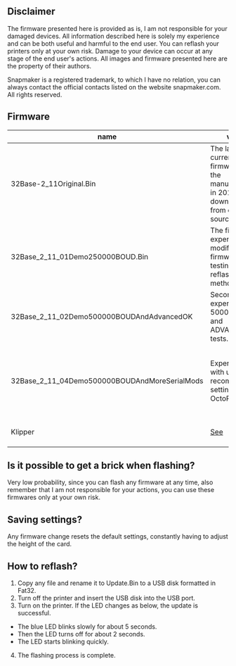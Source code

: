 
## Disclaimer
The firmware presented here is provided as is, I am not responsible for your damaged devices. All information described here is solely my experience and can be both useful and harmful to the end user. You can reflash your printers only at your own risk. Damage to your device can occur at any stage of the end user's actions. All images and firmware presented here are the property of their authors.

Snapmaker is a registered trademark, to which I have no relation, you can always contact the official contacts listed on the website snapmaker.com. All rights reserved.

## Firmware

| name | value | mod_list | stable |
| ---- | ----- | ----- | ----- |
| 32Base-2_11Original.Bin | The latest current firmware from the manufacturer in 2019, downloaded from open sources. | | + |
| 32Base_2_11_01Demo250000BOUD.Bin | The first experiment on modifying this firmware, testing the reflashing method. | +uart 115200BOUD -> 250000BOUD; | +(only tests) |
| 32Base_2_11_02Demo500000BOUDAndAdvancedOK | Second experiment, 500000BOUD and ADVANCED_OK tests. | +uart 115200BOUD -> 500000BOUD; +uart advanced_ok; | +(only tests) |
| 32Base_2_11_04Demo500000BOUDAndMoreSerialMods | Experimenting with using the recommended settings for OctoPrint. | +uart 115200BOUD -> 500000BOUD; +uart advanced_ok; +fix: BLOCK_BUFFER_SIZE(8->64); +fix: BUFSIZE(8->32); +fix: RX_BUFFER_SIZE(512->2048); | +(only tests) |
| Klipper | <a href="./Klipper.md">See</a> | ... | +(only tests) |

## Is it possible to get a brick when flashing?
Very low probability, since you can flash any firmware at any time, also remember that I am not responsible for your actions, you can use these firmwares only at your own risk.

## Saving settings?
Any firmware change resets the default settings, constantly having to adjust the height of the card.

## How to reflash?
1. Copy any file and rename it to Update.Bin to a USB disk formatted in Fat32.
2. Turn off the printer and insert the USB disk into the USB port.
3. Turn on the printer. If the LED changes as below, the update is successful.
- The blue LED blinks slowly for about 5 seconds.
- Then the LED turns off for about 2 seconds.
- The LED starts blinking quickly.
4. The flashing process is complete.
